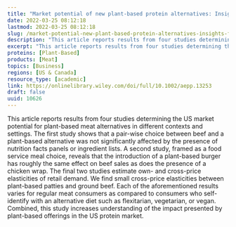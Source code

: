 ```yaml
---
title: "Market potential of new plant-based protein alternatives: Insights from four US consumer experiments"
date: 2022-03-25 08:12:18
lastmod: 2022-03-25 08:12:18
slug: /market-potential-new-plant-based-protein-alternatives-insights-four-us-consumer
description: "This article reports results from four studies determining the US market potential for plant-based meat alternatives in different contexts and settings. The first study shows that a pair-wise choice between beef and a plant-based alternative was not significantly affected by the presence of nutrition facts panels or ingredient lists. A second study, framed as a food service meal choice, reveals that the introduction of a plant-based burger has roughly the same effect on beef sales as does the presence of a chicken wrap."
excerpt: "This article reports results from four studies determining the US market potential for plant-based meat alternatives in different contexts and settings. The first study shows that a pair-wise choice between beef and a plant-based alternative was not significantly affected by the presence of nutrition facts panels or ingredient lists. A second study, framed as a food service meal choice, reveals that the introduction of a plant-based burger has roughly the same effect on beef sales as does the presence of a chicken wrap."
proteins: [Plant-Based]
products: [Meat]
topics: [Business]
regions: [US & Canada]
resource_type: [academic]
link: https://onlinelibrary.wiley.com/doi/full/10.1002/aepp.13253
draft: false
uuid: 10626
---
```

This article reports results from four studies determining the US market
potential for plant-based meat alternatives in different contexts and
settings. The first study shows that a pair-wise choice between beef and
a plant-based alternative was not significantly affected by the presence
of nutrition facts panels or ingredient lists. A second study, framed as
a food service meal choice, reveals that the introduction of a
plant-based burger has roughly the same effect on beef sales as does the
presence of a chicken wrap. The final two studies estimate own- and
cross-price elasticities of retail demand. We find small cross-price
elasticities between plant-based patties and ground beef. Each of the
aforementioned results varies for regular meat consumers as compared to
consumers who self-identify with an alternative diet such as
flexitarian, vegetarian, or vegan. Combined, this study increases
understanding of the impact presented by plant-based offerings in the US
protein market.

